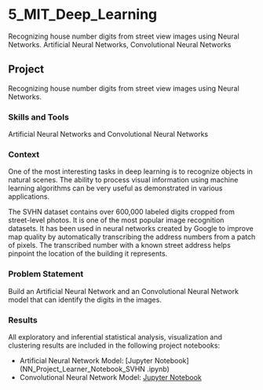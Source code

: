 # 5_MIT_Deep_Learning
Recognizing house number digits from street view images using Neural Networks. Artificial Neural Networks, Convolutional Neural Networks



## Project
Recognizing house number digits from street view images using Neural Networks.

### Skills and Tools
Artificial Neural Networks and Convolutional Neural Networks

### Context
One of the most interesting tasks in deep learning is to recognize objects in natural scenes. The ability to process visual information using machine learning algorithms can be very useful as demonstrated in various applications.

The SVHN dataset contains over 600,000 labeled digits cropped from street-level photos. It is one of the most popular image recognition datasets. It has been used in neural networks created by Google to improve map quality by automatically transcribing the address numbers from a patch of pixels. The transcribed number with a known street address helps pinpoint the location of the building it represents.

### Problem Statement
Build an Artificial Neural Network and an Convolutional Neural Network model that can identify the digits in the images.


### Results
All exploratory and inferential statistical analysis, visualization and clustering results are included in the following project notebooks:
- Artificial Neural Network Model: [Jupyter Notebook](NN_Project_Learner_Notebook_SVHN .ipynb)
- Convolutional Neural Network Model: [Jupyter Notebook](CNN_Project_Learner_Notebook_SVHN.ipynb) 

